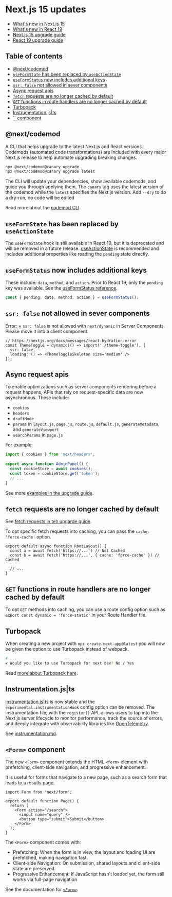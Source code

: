 # Next.js 15 updates

- [What's new in Next.js 15](https://nextjs.org/blog/next-15)
- [What's new in React 19](https://react.dev/blog/2024/04/25/react-19)
- [Next.js 15 upgrade guide](https://nextjs.org/docs/app/building-your-application/upgrading/version-15)
- [React 19 upgrade guide](https://react.dev/blog/2024/04/25/react-19-upgrade-guide)

## Table of contents

<!-- toc -->

- [@next/codemod](#nextcodemod)
- [`useFormState` has been replaced by `useActionState`](#useformstate-has-been-replaced-by-useactionstate)
- [`useFormStatus` now includes additional keys](#useformstatus-now-includes-additional-keys)
- [`ssr: false` not allowed in sever components](#ssr-false-not-allowed-in-sever-components)
- [Async request apis](#async-request-apis)
- [`fetch` requests are no longer cached by default](#fetch-requests-are-no-longer-cached-by-default)
- [`GET` functions in route handlers are no longer cached by default](#get-functions-in-route-handlers-are-no-longer-cached-by-default)
- [Turbopack](#turbopack)
- [Instrumentation.js|ts](#instrumentationjsts)
- [`` component](#-component)

<!-- tocstop -->

## @next/codemod 

A CLI that helps upgrade to the latest Next.js and React versions. Codemods (automated code transformations) are included with every major Next.js release to help automate upgrading breaking changes.

```bash
npx @next/codemod@canary upgrade
npx @next/codemod@canary upgrade latest
```

The CLI will update your dependencies, show available codemods, and guide you through applying them. The `canary` tag uses the latest version of the codemod while the `latest` specifies the Next.js version. Add `--dry` to do a dry-run, no code will be edited

Read more about the [codemod CLI](https://nextjs.org/docs/app/building-your-application/upgrading/codemods).

## `useFormState` has been replaced by `useActionState`

The `useFormState` hook is still available in React 19, but it is deprecated and will be removed in a future release. [useActionState](https://react.dev/reference/react/useActionState) is recommended and includes additional properties like reading the `pending` state directly.

## `useFormStatus` now includes additional keys 

These include: `data`, `method`, and `action`. Prior to React 19, only the `pending` key was available. See the [useFormStatus reference](https://react.dev/reference/react-dom/hooks/useFormStatus).

```ts
const { pending, data, method, action } = useFormStatus();
```

## `ssr: false` not allowed in sever components

Error:   × `ssr: false` is not allowed with `next/dynamic` in Server Components. Please move it into a client component.

```tsx
// https://nextjs.org/docs/messages/react-hydration-error
const ThemeToggle = dynamic(() => import('./theme-toggle'), {
  ssr: false,
  loading: () => <ThemeToggleSkeleton size='medium' />
});
```



## Async request apis 

To enable optimizations such as server components rendering before a request happens, APIs that rely on request-specific data are now asynchronous. These include:

- `cookies`
- `headers`
- `draftMode`
- `params` in `layout.js`, `page.js`, `route.js`, `default.js`, `generateMetadata`, and `generateViewport`
- `searchParams` in `page.js`

For example:

```ts
import { cookies } from 'next/headers';
 
export async function AdminPanel() {
  const cookieStore = await cookies();
  const token = cookieStore.get('token');
  // ...
}
```

See more [examples in the upgrade guide](https://nextjs.org/docs/app/building-your-application/upgrading/version-15#async-request-apis-breaking-change).

## `fetch` requests are no longer cached by default

See [fetch requests in teh upgarde guide](https://nextjs.org/docs/app/building-your-application/upgrading/version-15#fetch-requests).

To opt specific fetch requests into caching, you can pass the `cache: 'force-cache'` option.

```tsx
export default async function RootLayout() {
  const a = await fetch('https://...') // Not Cached
  const b = await fetch('https://...', { cache: 'force-cache' }) // Cached
 
  // ...
}
```

## `GET` functions in route handlers are no longer cached by default

To opt `GET` methods into caching, you can use a route config option such as `export const dynamic = 'force-static'` in your Route Handler file.

## Turbopack 

When creating a new project with `npx create-next-app@latest` you will now be given the option to use Turbopack instead of webpack.

```bash
# ...
✔ Would you like to use Turbopack for next dev? No / Yes
```

Read [more about Turbopack here](https://nextjs.org/blog/turbopack-for-development-stable).

## Instrumentation.js|ts

[instrumentation.js|ts](https://nextjs.org/blog/next-15#instrumentationjs-stable) is now stable and the `experimental.instrumentationHook` config option can be removed. The instrumentation file, with the `register()` API, allows users to tap into the Next.js server lifecycle to monitor performance, track the source of errors, and deeply integrate with observability libraries like [OpenTelemetry](https://opentelemetry.io/).

See [instrumentation.md](instrumentation.md).

## `<Form>` component

The new `<Form>` component extends the HTML `<form>` element with prefetching, client-side navigation, and progressive enhancement.

It is useful for forms that navigate to a new page, such as a search form that leads to a results page.

```tsx
import Form from 'next/form';
 
export default function Page() {
  return (
    <Form action="/search">
      <input name="query" />
      <button type="submit">Submit</button>
    </Form>
  );
}
```

The `<Form>` component comes with:

- Prefetching: When the form is in view, the layout and loading UI are prefetched, making navigation fast.
- Client-side Navigation: On submission, shared layouts and client-side state are preserved.
- Progressive Enhancement: If JavaScript hasn't loaded yet, the form still works via full-page navigation

See the documentation for [`<Form>`](https://nextjs.org/docs/app/api-reference/components/form).
